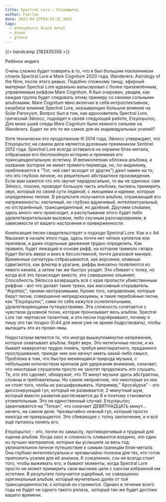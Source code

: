 ```yaml
---
title: Spectral Lore — Ετερόφωτος
author: Fuerlee
date: 2021-04-23T04:43:32.264Z
tags:
  - atmospheric black metal
  - drone
  - greece
---
```

{{< bandcamp 2182435356 >}}

Ребёнок индиго

Очень сложно будет поверить в то, что я был большим поклонником сплита Spectral Lore и Mare Cognitum 2020 года, Wanderers: Astrology of the Nine, после этого ревью. Подобно сложному танцу, эфирный материал Spectral Lore идеально вальсировал с более приземлённым, управляемым риффом Mare Cognitum. Я был очарован, увидев, как каждая группа будет следовать этому примеру со своими сольными альбомами. Mare Cognitum явно включал в себя интроспективное, скорбное влияние Spectral Lore, оказывающих большое влияние на Solar Paroxysm. Вопрос был в том, как вдохновитель Spectral Lore, греческий Эйлосс, подойдет к своей следующей работе, Ετερόφωτος. Для моих ушей следы Mare Cognitum были немного сильнее на Wanderers. Будет ли это то же самое для их индивидуальных усилий?

Хотя технически это продолжение III 2014 года, Эйлосс утверждает, что Ετερόφωτος на самом деле является духовным преемником Sentinel 2012 года. Spectral Lore всегда оставался на окраине блэк-метала, отбрасывая его беспокойную историю и принимая его трансцендентальную эстетику. И великолепная обложка альбома, и название (которое не имеет прямого перевода, но, по-видимому, приближается к “Тот, чей свет исходит от других”) дают намек на то, что это глубоко личное, но решительно абстрактное произведение. Если вам кажется что это звучит парадоксально, то вы не одиноки: сам Эйлосс, похоже, проводит большую часть альбома, пытаясь примирить звук, который по своей сути ледяной, с эмоциями и идеями, которые определенно теплее. В результате получается альбом, отражающий его напряженность: хаотичный, но глубоко вдумчивый, интеллектуальный, но отстранённый, трансцендентный, но далёкий. Другими словами, здесь много чего происходит, и распутывание этого будет либо удовлетворительным вызовом, либо скучным разочарованием, в зависимости от вашего настроения и приверженности.

Композиция песен свидетельствует о подходе Spectral Lore. Как и с Ad Nauseam в начале этого года, здесь почти нет чётких куплетов или припевов, и даже отдельные движения трудно определить. Как правило, будет лежащий в основе рифф, на котором тремоло гитара будет бегать вверх и вниз в бессистемной, почти джазовой манере. Временные сигнатуры отбрасываются, как ворсинки, клавиши сдвигаются, как флюгер в урагане, риффы внезапно появляются из левого канала, а затем так же быстро уходят. Это сбивает с толку, но когда всё это происходит вместе, это совершенно опьяняет. Способность Эйлосса возвращать всё с края пропасти убийственным риффом - вот что делает такие треки, как массивный открыватель “Ατραπός", такими неотразимыми. Кроме того, направления, которые берут песни, совершенно непредсказуемы, и такие перебойные песни, как “Ετερόφωτος”, сами по себе кажутся ослепительными, удовлетворяющими путешествиями. Эта сложность сочетается с чувством духовной тоски, которая пронизывает весь альбом. Spectral Lore так чертовски талантлив, и эти песни подчёркивают, почему я пишу это так поздно (0:44 для меня уже не время бодрствовать), чтобы вытащить это из промо-ямы.

Недостатком является то, что иногда вышеупомянутое напряжение, которое охватывает альбом, берёт верх. Это нетипичные песни, и их бывает невероятно трудно понять, требуя многократного, преданного прослушивания, прежде чем они начнут иметь какой-либо смысл. Проблема в том, что быстро меняющаяся природа музыки, с небольшим количеством крючков для удержания внимания, означает, что некоторые слушатели просто не захотят продолжать это слушать. Те, кто это сделает, обнаружат, что 70 минут музыки здесь абстрактны, сложны и требовательны. Но самое неприятное, что некоторые из них не стоят того, чтобы их расшифровывать. Например,” Apocalypse" - это диссонирующий гул, который не развивается; 2-минутный шум, который вместо развития растягивается до 8 и поэтому становится утомительным. Это не единственный случай. Ετερόφωτος заканчивается на “Terean”, что означает ДЕВЯТНАДЦАТЬ минут... ничего, на самом деле. Чрезвычайно нежный гул, который просто никогда не прекращается. Это сбивающее с толку заключение, и я всё ещё пытаюсь понять его.

Ετερόφωτος - это, почти по замыслу, противоречивый и трудный для оценки альбом. Когда хаос и сложность сливаются воедино, это один из лучших материалов, которые вы услышите за весь год: увлекательное личное путешествие к самым границам блэк-метала. Она глубоко интеллектуальна и чрезвычайно полезна для тех, кто готов приложить усилия для её анализа. К сожалению, сок не всегда стоит того, чтобы выжимать его, и бывают моменты, когда Spectral Lore просто не может примирить свои высокие цели с хаосом избранной им эстетики. В результате получается ущербный, но совершенно оригинальный альбом, который мучительно далёк от той трансцендентности, к которой он стремится. Однако в течение всего года не будет ни одного такого релиза,  который так-же будет достоин вашего времени.